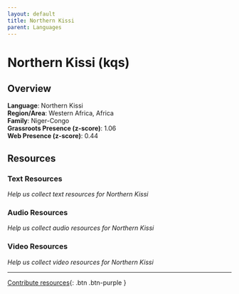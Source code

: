 ```yaml
---
layout: default
title: Northern Kissi
parent: Languages
---
```


# Northern Kissi (kqs)

## Overview

**Language**: Northern Kissi  
**Region/Area**: Western Africa, Africa  
**Family**: Niger-Congo  
**Grassroots Presence (z-score)**: 1.06  
**Web Presence (z-score)**: 0.44  

## Resources

### Text Resources
*Help us collect text resources for Northern Kissi*

### Audio Resources
*Help us collect audio resources for Northern Kissi*

### Video Resources
*Help us collect video resources for Northern Kissi*

---

[Contribute resources](https://forms.office.com/e/1SfLJx3u1r){: .btn .btn-purple }
